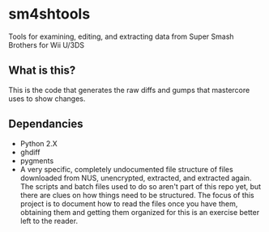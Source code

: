 # sm4shtools
Tools for examining, editing, and extracting data from Super Smash Brothers for Wii U/3DS

## What is this?
This is the code that generates the raw diffs and gumps that mastercore uses to show changes.

## Dependancies
* Python 2.X
* ghdiff
* pygments
* A very specific, completely undocumented file structure of files downloaded from NUS, unencrypted, extracted, and extracted again. The scripts and batch files used to do so aren't part of this repo yet, but there are clues on how things need to be structured. The focus of this project is to document how to read the files once you have them, obtaining them and getting them organized for this is an exercise better left to the reader.
